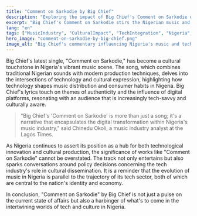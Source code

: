 ```yaml
---
title: "Comment on Sarkodie by Big Chief"
description: "Exploring the impact of Big Chief's Comment on Sarkodie on Nigeria's tech and cultural landscape."
excerpt: "Big Chief's Comment on Sarkodie stirs the Nigerian music and tech scene."
lang: "en"
tags: ["MusicIndustry", "CulturalImpact", "TechIntegration", "Nigeria", "Policy"]
hero_image: "comment-on-sarkodie-by-big-chief.png"
image_alt: "Big Chief's commentary influencing Nigeria's music and tech sectors"
---
```


Big Chief's latest single, "Comment on Sarkodie," has become a cultural touchstone in Nigeria's vibrant music scene. The song, which combines traditional Nigerian sounds with modern production techniques, delves into the intersections of technology and cultural expression, highlighting how technology shapes music distribution and consumer habits in Nigeria. Big Chief's lyrics touch on themes of authenticity and the influence of digital platforms, resonating with an audience that is increasingly tech-savvy and culturally aware.

> "Big Chief's 'Comment on Sarkodie' is more than just a song; it's a narrative that encapsulates the digital transformation within Nigeria's music industry," said Chinedu Okoli, a music industry analyst at the Lagos Times. 

As Nigeria continues to assert its position as a hub for both technological innovation and cultural production, the significance of works like "Comment on Sarkodie" cannot be overstated. The track not only entertains but also sparks conversations around policy decisions concerning the tech industry's role in cultural dissemination. It is a reminder that the evolution of music in Nigeria is parallel to the trajectory of its tech sector, both of which are central to the nation's identity and economy.

In conclusion, "Comment on Sarkodie" by Big Chief is not just a pulse on the current state of affairs but also a harbinger of what's to come in the intertwining worlds of tech and culture in Nigeria.